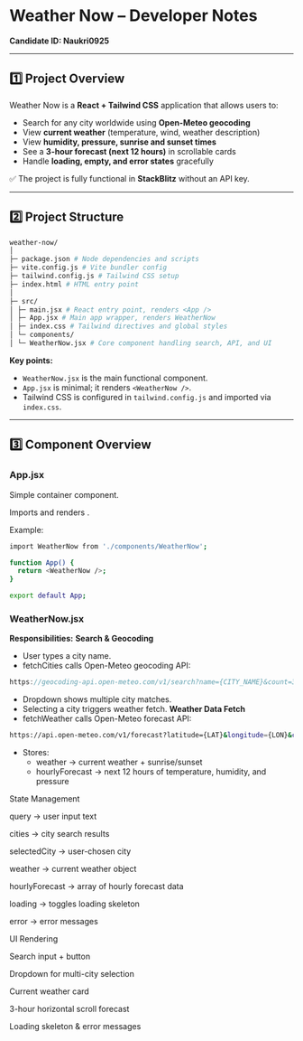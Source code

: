 # Weather Now – Developer Notes

**Candidate ID: Naukri0925**

---

## 1️⃣ Project Overview

Weather Now is a **React + Tailwind CSS** application that allows users to:

- Search for any city worldwide using **Open-Meteo geocoding**
- View **current weather** (temperature, wind, weather description)
- View **humidity, pressure, sunrise and sunset times**
- See a **3-hour forecast (next 12 hours)** in scrollable cards
- Handle **loading, empty, and error states** gracefully

✅ The project is fully functional in **StackBlitz** without an API key.

---

## 2️⃣ Project Structure

```bash
weather-now/
│
├─ package.json # Node dependencies and scripts
├─ vite.config.js # Vite bundler config
├─ tailwind.config.js # Tailwind CSS setup
├─ index.html # HTML entry point
│
├─ src/
│ ├─ main.jsx # React entry point, renders <App />
│ ├─ App.jsx # Main app wrapper, renders WeatherNow
│ ├─ index.css # Tailwind directives and global styles
│ └─ components/
│ └─ WeatherNow.jsx # Core component handling search, API, and UI

```

**Key points:**
- `WeatherNow.jsx` is the main functional component.
- `App.jsx` is minimal; it renders `<WeatherNow />`.
- Tailwind CSS is configured in `tailwind.config.js` and imported via `index.css`.

---

## 3️⃣ Component Overview

### App.jsx

Simple container component.

Imports and renders <WeatherNow />.

Example:
```bash
import WeatherNow from './components/WeatherNow';

function App() {
  return <WeatherNow />;
}

export default App;
```
### WeatherNow.jsx

**Responsibilities:**
**Search & Geocoding**
- User types a city name.
- fetchCities calls Open-Meteo geocoding API:
```jsx
https://geocoding-api.open-meteo.com/v1/search?name={CITY_NAME}&count=3
```
- Dropdown shows multiple city matches.
- Selecting a city triggers weather fetch.
**Weather Data Fetch**
- fetchWeather calls Open-Meteo forecast API:
```bash
https://api.open-meteo.com/v1/forecast?latitude={LAT}&longitude={LON}&current_weather=true&hourly=temperature_2m,relativehumidity_2m,pressure_msl&daily=sunrise,sunset&timezone=auto
```
- Stores:
  - weather → current weather + sunrise/sunset
  - hourlyForecast → next 12 hours of temperature, humidity, and pressure

State Management

query → user input text

cities → city search results

selectedCity → user-chosen city

weather → current weather object

hourlyForecast → array of hourly forecast data

loading → toggles loading skeleton

error → error messages

UI Rendering

Search input + button

Dropdown for multi-city selection

Current weather card

3-hour horizontal scroll forecast

Loading skeleton & error messages

    












